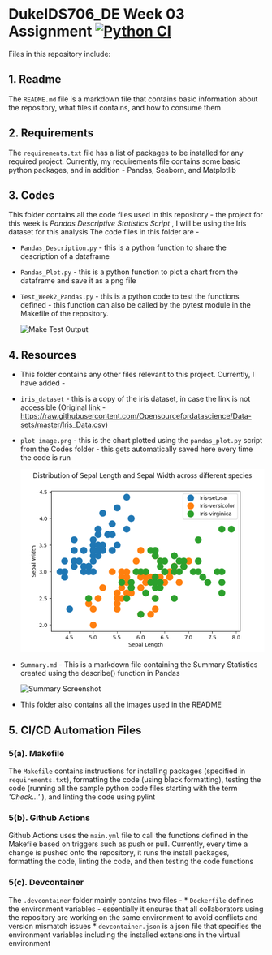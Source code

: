 # DukeIDS706_DE Week 03 Assignment [![Python CI](https://github.com/nogibjj/DukeIDS_DE_ds655/actions/workflows/main.yml/badge.svg)](https://github.com/nogibjj/DukeIDS_DE_ds655/actions/workflows/main.yml)


Files in this repository include:


## 1. Readme
  The `README.md` file is a markdown file that contains basic information about the repository, what files it contains, and how to consume them


## 2. Requirements
  The `requirements.txt` file has a list of packages to be installed for any required project. Currently, my requirements file contains some basic python packages, and in addition - Pandas, Seaborn, and Matplotlib


## 3. Codes
  This folder contains all the code files used in this repository - the project for this week is _Pandas Descriptive Statistics Script_ , I will be using the Iris dataset for this analysis
  The code files in this folder are -
   * `Pandas_Description.py` - this is a python function to share the description of a dataframe
   * `Pandas_Plot.py` - this is a python function to plot a chart from the dataframe and save it as a png file
   * `Test_Week2_Pandas.py` - this is a python code to test the functions defined - this function can also be called by the pytest module in the Makefile of the repository.

     ![Make Test Output](https://github.com/nogibjj/DukeIDS706_ds655_Week02/blob/main/Resources/Week2_Successful_Test.png?raw=true)


## 4. Resources
  -  This folder contains any other files relevant to this project. Currently, I have added -
  * `iris_dataset` - this is a copy of the iris dataset, in case the link is not accessible (Original link - https://raw.githubusercontent.com/Opensourcefordatascience/Data-sets/master/Iris_Data.csv)

  
  * `plot image.png` - this is the chart plotted using the `pandas_plot.py` script from the Codes folder - this gets automatically saved here every time the code is run


    ![Plot Image Output](https://github.com/nogibjj/DukeIDS706_ds655_Week02/blob/main/Resources/plot%20image.png?raw=true)


  * `Summary.md` - This is a markdown file containing the Summary Statistics created using the describe() function in Pandas

    ![Summary Screenshot](https://github.com/nogibjj/DukeIDS706_ds655_Week02/blob/main/Resources/Week2_Summary_Screenshot.png?raw=true)


  * This folder also contains all the images used in the README
    
## 5. CI/CD Automation Files


  ### 5(a). Makefile
  The `Makefile` contains instructions for installing packages (specified in `requirements.txt`), formatting the code (using black formatting), testing the code (running all the sample python code files starting with the term *'Check...'* ), and linting the code using pylint


  ### 5(b). Github Actions
  Github Actions uses the `main.yml` file to call the functions defined in the Makefile based on triggers such as push or pull. Currently, every time a change is pushed onto the repository, it runs the install packages, formatting the code, linting the code, and then testing the code functions


  ### 5(c). Devcontainer
  The `.devcontainer` folder mainly contains two files - 
    * `Dockerfile` defines the environment variables - essentially it ensures that all collaborators using the repository are working on the same environment to avoid conflicts and version mismatch issues
    * `devcontainer.json` is a json file that specifies the environment variables including the installed extensions in the virtual environment
